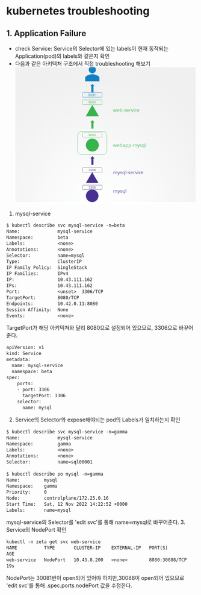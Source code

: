 # kubernetes troubleshooting
## 1. Application Failure
- check Service: Service의 Selector에 있는 labels이 현재 동작되는 Application(pod)의 labels와 같은지 확인
- 다음과 같은 아키텍처 구조에서 직접 troubleshooting 해보기
![default](./image/troublearchitecture.png)
1. mysql-service
```
$ kubectl describe svc mysql-service -n=beta
Name:              mysql-service
Namespace:         beta
Labels:            <none>
Annotations:       <none>
Selector:          name=mysql
Type:              ClusterIP
IP Family Policy:  SingleStack
IP Families:       IPv4
IP:                10.43.111.162
IPs:               10.43.111.162
Port:              <unset>  3306/TCP
TargetPort:        8080/TCP
Endpoints:         10.42.0.11:8080
Session Affinity:  None
Events:            <none>
```
TargetPort가 해당 아키텍쳐와 달리 8080으로 설정되어 있으므로, 3306으로 바꾸어준다.
```
apiVersion: v1
kind: Service
metadata:
  name: mysql-service
  namespace: beta
spec:
    ports:
    - port: 3306
      targetPort: 3306
    selector:
      name: mysql
```
2. Service의 Selector와 expose해야되는 pod의 Labels가 일치하는지 확인
```
$ kubectl describe svc mysql-service -n=gamma
Name:              mysql-service
Namespace:         gamma
Labels:            <none>
Annotations:       <none>
Selector:          name=sql00001

$ kubectl describe po mysql -n=gamma
Name:         mysql
Namespace:    gamma
Priority:     0
Node:         controlplane/172.25.0.16
Start Time:   Sat, 12 Nov 2022 14:22:52 +0000
Labels:       name=mysql
```
mysql-service의 Selector를 'edit svc'를 통해 name=mysql로 바꾸어준다.
3. Service의 NodePort 확인
```
kubectl -n zeta get svc web-service
NAME          TYPE       CLUSTER-IP    EXTERNAL-IP   PORT(S)          AGE
web-service   NodePort   10.43.8.200   <none>        8080:30088/TCP   19s
```
NodePort는 30081번이 open되어 있어야 하지만,30088이 open되어 있으므로 'edit svc'를 통해 .spec.ports.nodePort 값을 수정한다.
